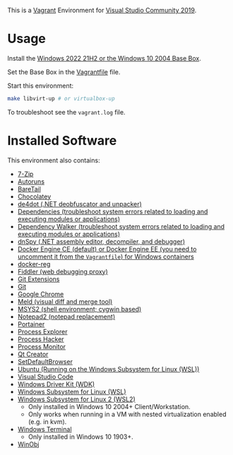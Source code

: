 This is a [Vagrant](https://www.vagrantup.com/) Environment for [Visual Studio Community 2019](https://www.visualstudio.com/vs/community/).


# Usage

Install the [Windows 2022 21H2 or the Windows 10 2004 Base Box](https://github.com/rgl/windows-vagrant).

Set the Base Box in the [Vagrantfile](Vagrantfile) file.

Start this environment:

```bash
make libvirt-up # or virtualbox-up
```

To troubleshoot see the `vagrant.log` file.


# Installed Software

This environment also contains:

* [7-Zip](http://www.7-zip.org/)
* [Autoruns](https://docs.microsoft.com/en-us/sysinternals/downloads/autoruns)
* [BareTail](https://www.baremetalsoft.com/baretail/)
* [Chocolatey](https://chocolatey.org/)
* [de4dot (.NET deobfuscator and unpacker)](https://github.com/0xd4d/de4dot)
* [Dependencies (troubleshoot system errors related to loading and executing modules or applications)](https://github.com/lucasg/Dependencies)
* [Dependency Walker (troubleshoot system errors related to loading and executing modules or applications)](http://www.dependencywalker.com/)
* [dnSpy (.NET assembly editor, decompiler, and debugger)](https://github.com/0xd4d/dnSpy)
* [Docker Engine CE (default) or Docker Engine EE (you need to uncomment it from the `Vagrantfile`) for Windows containers](https://www.docker.com/products/docker-engine)
* [docker-reg](https://github.com/genuinetools/reg)
* [Fiddler (web debugging proxy)](http://www.telerik.com/fiddler)
* [Git Extensions](https://gitextensions.github.io/)
* [Git](https://git-for-windows.github.io/)
* [Google Chrome](https://www.google.com/chrome/)
* [Meld (visual diff and merge tool)](http://meldmerge.org/)
* [MSYS2 (shell environment; cygwin based)](http://msys2.github.io/)
* [Notepad2 (notepad replacement)](http://www.flos-freeware.ch/notepad2.html)
* [Portainer](https://github.com/portainer/portainer)
* [Process Explorer](https://docs.microsoft.com/en-us/sysinternals/downloads/process-explorer)
* [Process Hacker](https://github.com/processhacker2/processhacker2)
* [Process Monitor](https://docs.microsoft.com/en-us/sysinternals/downloads/procmon)
* [Qt Creator](http://doc.qt.io/qtcreator/)
* [SetDefaultBrowser](https://kolbi.cz/blog/2017/11/10/setdefaultbrowser-set-the-default-browser-per-user-on-windows-10-and-server-2016-build-1607/)
* [Ubuntu (Running on the Windows Subsystem for Linux (WSL))](https://docs.microsoft.com/en-us/windows/wsl)
* [Visual Studio Code](https://code.visualstudio.com/)
* [Windows Driver Kit (WDK)](https://docs.microsoft.com/en-us/windows-hardware/drivers/)
* [Windows Subsystem for Linux (WSL)](https://docs.microsoft.com/en-us/windows/wsl/)
* [Windows Subsystem for Linux 2 (WSL2)](https://docs.microsoft.com/en-us/windows/wsl/)
  * Only installed in Windows 10 2004+ Client/Workstation.
  * Only works when running in a VM with nested virtualization enabled (e.g. in kvm).
* [Windows Terminal](https://github.com/microsoft/terminal)
  * Only installed in Windows 10 1903+.
* [WinObj](https://docs.microsoft.com/en-us/sysinternals/downloads/winobj)
